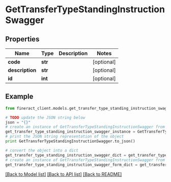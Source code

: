 # GetTransferTypeStandingInstructionSwagger


## Properties

Name | Type | Description | Notes
------------ | ------------- | ------------- | -------------
**code** | **str** |  | [optional] 
**description** | **str** |  | [optional] 
**id** | **int** |  | [optional] 

## Example

```python
from fineract_client.models.get_transfer_type_standing_instruction_swagger import GetTransferTypeStandingInstructionSwagger

# TODO update the JSON string below
json = "{}"
# create an instance of GetTransferTypeStandingInstructionSwagger from a JSON string
get_transfer_type_standing_instruction_swagger_instance = GetTransferTypeStandingInstructionSwagger.from_json(json)
# print the JSON string representation of the object
print GetTransferTypeStandingInstructionSwagger.to_json()

# convert the object into a dict
get_transfer_type_standing_instruction_swagger_dict = get_transfer_type_standing_instruction_swagger_instance.to_dict()
# create an instance of GetTransferTypeStandingInstructionSwagger from a dict
get_transfer_type_standing_instruction_swagger_form_dict = get_transfer_type_standing_instruction_swagger.from_dict(get_transfer_type_standing_instruction_swagger_dict)
```
[[Back to Model list]](../README.md#documentation-for-models) [[Back to API list]](../README.md#documentation-for-api-endpoints) [[Back to README]](../README.md)


